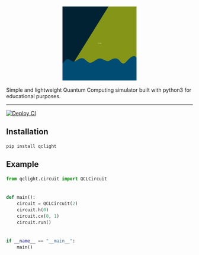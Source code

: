 <p align="center">
    <img src="https://raw.githubusercontent.com/TendTo/QCLight/master/docs/source/_static/img/logo.svg" width="200" height="200" />
</p>

Simple and lightweight Quantum Computing simulator built with python3 for educational purposes.

---

[![Deploy CI](https://github.com/TendTo/QCLight/actions/workflows/deploy.yml/badge.svg)](https://github.com/TendTo/QCLight/actions/workflows/deploy.yml)

## Installation

```shell
pip install qclight
```

## Example

```python
from qclight.circuit import QCLCircuit


def main():
    circuit = QCLCircuit(2)
    circuit.h(0)
    circuit.cx(0, 1)
    circuit.run()


if __name__ == "__main__":
    main()
```
